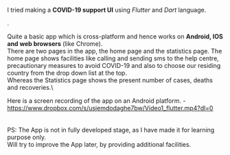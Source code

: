 I tried making a <b>COVID-19 support UI</b> using <i>Flutter</i> and <i>Dart</i> language.
<p>.</p>


Quite a basic app which is cross-platform and hence works on <b>Android, IOS and web browsers</b> (like Chrome).\
There are two pages in the app, the home page and the statistics page. The home page shows facilities like calling and sending sms to the help centre, precautionary measures to avoid COVID-19 and also to choose our residing country from the drop down list at the top.\
Whereas the Statistics page shows the present number of cases, deaths and recoveries.\



Here is a screen recording of the app on an Android platform. -\
https://www.dropbox.com/s/usjemdodaghe7bw/Video1_flutter.mp4?dl=0
\
\
\
PS: The App is not in fully developed stage, as I have made it for learning purpose only.\
Will try to improve the App later, by providing additional facilities.
